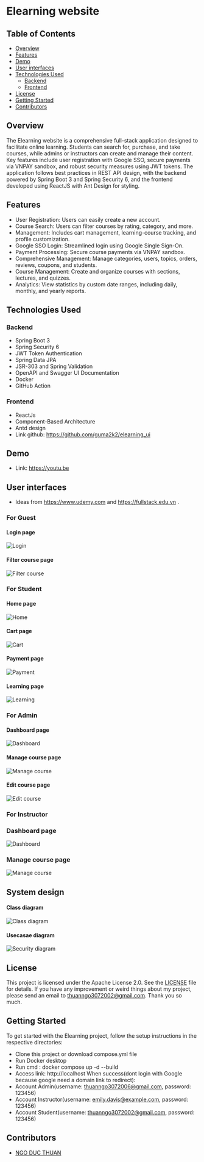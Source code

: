 # Elearning website

## Table of Contents

- [Overview](#overview)
- [Features](#features)
- [Demo](#demo)
- [User interfaces](#user-interfaces)
- [Technologies Used](#technologies-used)
    - [Backend](#backend)
    - [Frontend](#frontend)
- [License](#license)
- [Getting Started](#getting-started)
- [Contributors](#contributors)

## Overview

The Elearning website is a comprehensive full-stack application designed to facilitate online learning. Students can search for, purchase, and take courses, while admins or instructors can create and manage their content. Key features include user registration with Google SSO, secure payments via VNPAY sandbox, and robust security measures using JWT tokens. The application follows best practices in REST API design, with the backend powered by Spring Boot 3 and Spring Security 6, and the frontend developed using ReactJS with Ant Design for styling.

## Features
- User Registration: Users can easily create a new account.
- Course Search: Users can filter courses by rating, category, and more.
- Management: Includes cart management, learning-course tracking, and profile customization.
- Google SSO Login: Streamlined login using Google Single Sign-On.
- Payment Processing: Secure course payments via VNPAY sandbox.
- Comprehensive Management: Manage categories, users, topics, orders, reviews, coupons, and students.
- Course Management: Create and organize courses with sections, lectures, and quizzes.
- Analytics: View statistics by custom date ranges, including daily, monthly, and yearly reports.

## Technologies Used

### Backend 

- Spring Boot 3
- Spring Security 6
- JWT Token Authentication
- Spring Data JPA
- JSR-303 and Spring Validation
- OpenAPI and Swagger UI Documentation
- Docker
- GitHub Action

### Frontend 

- ReactJs
- Component-Based Architecture
- Antd design
- Link github: https://github.com/guma2k2/elearning_ui
## Demo
- Link: https://youtu.be
## User interfaces
- Ideas from https://www.udemy.com and https://fullstack.edu.vn .
### For Guest

#### Login page
![Login](screenshots/guess/login.png)

#### Filter course page
![Filter course](screenshots/guess/filter-course.png)


### For Student

#### Home page
![Home](screenshots/student/home.png)

#### Cart page
![Cart](screenshots/student/cart.png)

#### Payment page
![Payment](screenshots/student/payment.png)

#### Learning page
![Learning](screenshots/student/learning-course.png)

### For Admin 

#### Dashboard page
![Dashboard](screenshots/admin/dashboard.png)

#### Manage course page
![Manage course](screenshots/admin/manage-course-admin.png)

#### Edit course page
![Edit course](screenshots/admin/couse-edit.png)


### For Instructor

### Dashboard page 
![Dashboard](screenshots/instructor/dashboard-instructor.png)

### Manage course page
![Manage course](screenshots/instructor/manage-course-instructor.png)


## System design

#### Class diagram
![Class diagram](screenshots/class-diagram.drawio.svg)

#### Usecasae diagram
![Security diagram](screenshots/usecase-diagram.png)





## License

This project is licensed under the Apache License 2.0. See the [LICENSE](LICENSE) file for details.
If you have any improvement or weird things about my project, please send an email to thuanngo3072002@gmail.com. Thank you so much.

## Getting Started

To get started with the Elearning project, follow the setup instructions in the respective directories:
- Clone this project or download compose.yml file
- Run Docker desktop
- Run cmd : docker compose up -d --build
- Access link:  http://localhost
When success(dont login with Google because google need a domain link to redirect):
- Account Admin(username: thuanngo3072006@gmail.com, password: 123456)
- Account Instructor(username: emily.davis@example.com, password: 123456)
- Account Student(username: thuanngo3072002@gmail.com, password: 123456) 
## Contributors

- [NGO DUC THUAN](https://github.com/guma2k2)


